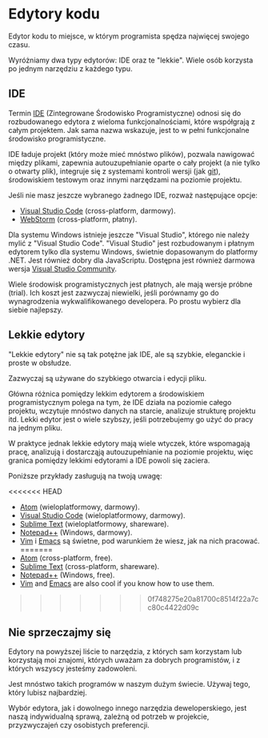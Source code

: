 # Edytory kodu

Edytor kodu to miejsce, w którym programista spędza najwięcej swojego czasu.

Wyróżniamy dwa typy edytorów: IDE oraz te "lekkie". Wiele osób korzysta po jednym narzędziu z każdego typu.

## IDE

Termin [IDE](https://pl.wikipedia.org/wiki/Zintegrowane_środowisko_programistyczne) (Zintegrowane Środowisko Programistyczne) odnosi się do rozbudowanego edytora z wieloma funkcjonalnościami, które współgrają z całym projektem. Jak sama nazwa wskazuje, jest to w pełni funkcjonalne środowisko programistyczne.

IDE ładuje projekt (który może mieć mnóstwo plików), pozwala nawigować między plikami, zapewnia autouzupełnianie oparte o cały projekt (a nie tylko o otwarty plik), integruje się z systemami kontroli wersji (jak [git](https://git-scm.com/)), środowiskiem testowym oraz innymi narzędzami na poziomie projektu.

Jeśli nie masz jeszcze wybranego żadnego IDE, rozważ następujące opcje:

- [Visual Studio Code](https://code.visualstudio.com/) (cross-platform, darmowy).
- [WebStorm](http://www.jetbrains.com/webstorm/) (cross-platform, płatny).

Dla systemu Windows istnieje jeszcze "Visual Studio", którego nie należy mylić z "Visual Studio Code". "Visual Studio" jest rozbudowanym i płatnym edytorem tylko dla systemu Windows, świetnie dopasowanym do platformy .NET. Jest również dobry dla JavaScriptu. Dostępna jest również darmowa wersja [Visual Studio Community](https://www.visualstudio.com/vs/community/).

Wiele środowisk programistycznych jest płatnych, ale mają wersje próbne (trial). Ich koszt jest zazwyczaj niewielki, jeśli porównamy go do wynagrodzenia wykwalifikowanego developera. Po prostu wybierz dla siebie najlepszy.

## Lekkie edytory

"Lekkie edytory" nie są tak potężne jak IDE, ale są szybkie, eleganckie i proste w obsłudze.

Zazwyczaj są używane do szybkiego otwarcia i edycji pliku.

Główna różnica pomiędzy lekkim edytorem a środowiskiem programistycznym polega na tym, że IDE działa na poziomie całego projektu, wczytuje mnóstwo danych na starcie, analizuje strukturę projektu itd. Lekki edytor jest o wiele szybszy, jeśli potrzebujemy go użyć do pracy na jednym pliku.

W praktyce jednak lekkie edytory mają wiele wtyczek, które wspomagają pracę, analizują i dostarcząją autouzupełnianie na poziomie projektu, więc granica pomiędzy lekkimi edytorami a IDE powoli się zaciera.

Poniższe przykłady zasługują na twoją uwagę: 

<<<<<<< HEAD
- [Atom](https://atom.io/) (wieloplatformowy, darmowy).
- [Visual Studio Code](https://code.visualstudio.com/) (wieloplatformowy, darmowy).
- [Sublime Text](http://www.sublimetext.com) (wieloplatformowy, shareware).
- [Notepad++](https://notepad-plus-plus.org/) (Windows, darmowy).
- [Vim](http://www.vim.org/) i [Emacs](https://www.gnu.org/software/emacs/) są świetne, pod warunkiem że wiesz, jak na nich pracować.
=======
- [Atom](https://atom.io/) (cross-platform, free).
- [Sublime Text](http://www.sublimetext.com) (cross-platform, shareware).
- [Notepad++](https://notepad-plus-plus.org/) (Windows, free).
- [Vim](http://www.vim.org/) and [Emacs](https://www.gnu.org/software/emacs/) are also cool if you know how to use them.
>>>>>>> 0f748275e20a81700c8514f22a7cc80c4422d09c

## Nie sprzeczajmy się

Edytory na powyższej liście to narzędzia, z których sam korzystam lub korzystają moi znajomi, których uważam za dobrych programistów, i z których wszyscy jesteśmy zadowoleni.

Jest mnóstwo takich programów w naszym dużym świecie. Używaj tego, który lubisz najbardziej. 

Wybór edytora, jak i dowolnego innego narzędzia deweloperskiego, jest naszą indywidualną sprawą, zależną od potrzeb w projekcie, przyzwyczajeń czy osobistych preferencji.

